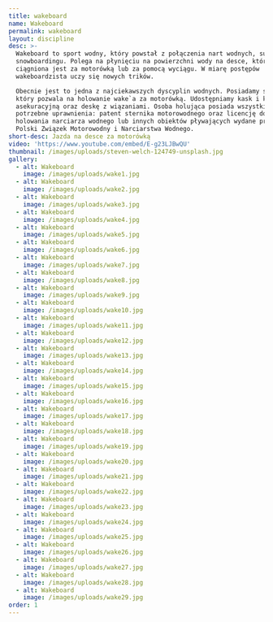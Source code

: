 ```yaml
---
title: wakeboard
name: Wakeboard
permalink: wakeboard
layout: discipline
desc: >-
  Wakeboard to sport wodny, który powstał z połączenia nart wodnych, surfingu i
  snowboardingu. Polega na płynięciu na powierzchni wody na desce, która
  ciągniona jest za motorówką lub za pomocą wyciągu. W miarę postępów
  wakeboardzista uczy się nowych trików.

  Obecnie jest to jedna z najciekawszych dyscyplin wodnych. Posiadamy sprzęt,
  który pozwala na holowanie wake`a za motorówką. Udostępniamy kask i kamizelkę
  asekuracyjną oraz deskę z wiązaniami. Osoba holująca posiada wszystkie
  potrzebne uprawnienia: patent sternika motorowodnego oraz licencję do
  holowania narciarza wodnego lub innych obiektów pływających wydane przez
  Polski Związek Motorowodny i Narciarstwa Wodnego.
short-desc: Jazda na desce za motorówką
video: 'https://www.youtube.com/embed/E-g23LJBwQU'
thumbnail: /images/uploads/steven-welch-124749-unsplash.jpg
gallery:
  - alt: Wakeboard
    image: /images/uploads/wake1.jpg
  - alt: Wakeboard
    image: /images/uploads/wake2.jpg
  - alt: Wakeboard
    image: /images/uploads/wake3.jpg
  - alt: Wakeboard
    image: /images/uploads/wake4.jpg
  - alt: Wakeboard
    image: /images/uploads/wake5.jpg
  - alt: Wakeboard
    image: /images/uploads/wake6.jpg
  - alt: Wakeboard
    image: /images/uploads/wake7.jpg
  - alt: Wakeboard
    image: /images/uploads/wake8.jpg
  - alt: Wakeboard
    image: /images/uploads/wake9.jpg
  - alt: Wakeboard
    image: /images/uploads/wake10.jpg
  - alt: Wakeboard
    image: /images/uploads/wake11.jpg
  - alt: Wakeboard
    image: /images/uploads/wake12.jpg
  - alt: Wakeboard
    image: /images/uploads/wake13.jpg
  - alt: Wakeboard
    image: /images/uploads/wake14.jpg
  - alt: Wakeboard
    image: /images/uploads/wake15.jpg
  - alt: Wakeboard
    image: /images/uploads/wake16.jpg
  - alt: Wakeboard
    image: /images/uploads/wake17.jpg
  - alt: Wakeboard
    image: /images/uploads/wake18.jpg
  - alt: Wakeboard
    image: /images/uploads/wake19.jpg
  - alt: Wakeboard
    image: /images/uploads/wake20.jpg
  - alt: Wakeboard
    image: /images/uploads/wake21.jpg
  - alt: Wakeboard
    image: /images/uploads/wake22.jpg
  - alt: Wakeboard
    image: /images/uploads/wake23.jpg
  - alt: Wakeboard
    image: /images/uploads/wake24.jpg
  - alt: Wakeboard
    image: /images/uploads/wake25.jpg
  - alt: Wakeboard
    image: /images/uploads/wake26.jpg
  - alt: Wakeboard
    image: /images/uploads/wake27.jpg
  - alt: Wakeboard
    image: /images/uploads/wake28.jpg
  - alt: Wakeboard
    image: /images/uploads/wake29.jpg
order: 1
---
```



